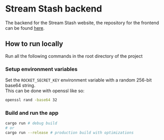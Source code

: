 # Stream Stash backend

The backend for the Stream Stash website, the repository for the frontend can be
found [here](https://github.com/enricoKoschel/stream-stash).

## How to run locally

Run all the following commands in the root directory of the project

### Setup environment variables

Set the `ROCKET_SECRET_KEY` environment variable with a random 256-bit base64 string.\
This can be done with openssl like so:

```bash
openssl rand -base64 32
```

### Build and run the app

```bash
cargo run # debug build
# or
cargo run --release # production build with optimizations
```
